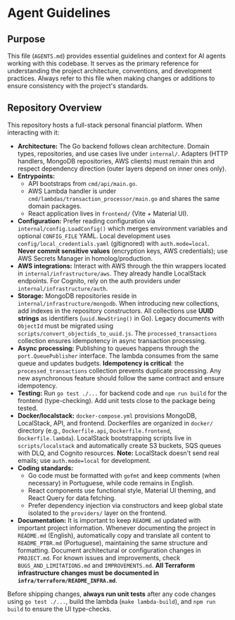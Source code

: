 # Agent Guidelines

## Purpose

This file (`AGENTS.md`) provides essential guidelines and context for AI agents working with this codebase. It serves as the primary reference for understanding the project architecture, conventions, and development practices. Always refer to this file when making changes or additions to ensure consistency with the project's standards.

## Repository Overview

This repository hosts a full-stack personal financial platform. When interacting with it:

- **Architecture:** The Go backend follows clean architecture. Domain types, repositories, and use cases live under `internal/`. Adapters (HTTP handlers, MongoDB repositories, AWS clients) must remain thin and respect dependency direction (outer layers depend on inner ones only).
- **Entrypoints:**
  - API bootstraps from `cmd/api/main.go`.
  - AWS Lambda handler is under `cmd/lambdas/transaction_processor/main.go` and shares the same domain packages.
  - React application lives in `frontend/` (Vite + Material UI).
- **Configuration:** Prefer reading configuration via `internal/config.LoadConfig()` which merges environment variables and optional `CONFIG_FILE` YAML. Local development uses `config/local_credentials.yaml` (gitignored) with `auth.mode=local`. **Never commit sensitive values** (encryption keys, AWS credentials); use AWS Secrets Manager in homolog/production.
- **AWS integrations:** Interact with AWS through the thin wrappers located in `internal/infrastructure/aws`. They already handle LocalStack endpoints. For Cognito, rely on the auth providers under `internal/infrastructure/auth`.
- **Storage:** MongoDB repositories reside in `internal/infrastructure/mongodb`. When introducing new collections, add indexes in the repository constructors. All collections use **UUID strings** as identifiers (`uuid.NewString()` in Go). Legacy documents with `ObjectId` must be migrated using `scripts/convert_objectids_to_uuid.js`. The `processed_transactions` collection ensures idempotency in async transaction processing.
- **Async processing:** Publishing to queues happens through the `port.QueuePublisher` interface. The lambda consumes from the same queue and updates budgets. **Idempotency is critical**: the `processed_transactions` collection prevents duplicate processing. Any new asynchronous feature should follow the same contract and ensure idempotency.
- **Testing:** Run `go test ./...` for backend code and `npm run build` for the frontend (type-checking). Add unit tests close to the package being tested.
- **Docker/localstack:** `docker-compose.yml` provisions MongoDB, LocalStack, API, and frontend. Dockerfiles are organized in `docker/` directory (e.g., `Dockerfile.api`, `Dockerfile.frontend`, `Dockerfile.lambda`). LocalStack bootstrapping scripts live in `scripts/localstack` and automatically create S3 buckets, SQS queues with DLQ, and Cognito resources. **Note:** LocalStack doesn't send real emails; use `auth.mode=local` for development.
- **Coding standards:**
  - Go code must be formatted with `gofmt` and keep comments (when necessary) in Portuguese, while code remains in English.
  - React components use functional style, Material UI theming, and React Query for data fetching.
  - Prefer dependency injection via constructors and keep global state isolated to the `providers/` layer on the frontend.
- **Documentation:** It is important to keep `README.md` updated with important project information. Whenever documenting the project in `README.md` (English), automatically copy and translate all content to `README_PTBR.md` (Portuguese), maintaining the same structure and formatting. Document architectural or configuration changes in `PROJECT.md`. For known issues and improvements, check `BUGS_AND_LIMITATIONS.md` and `IMPROVEMENTS.md`. **All Terraform infrastructure changes must be documented in `infra/terraform/README_INFRA.md`**.

Before shipping changes, **always run unit tests** after any code changes using `go test ./...`, build the lambda (`make lambda-build`), and `npm run build` to ensure the UI type-checks.
